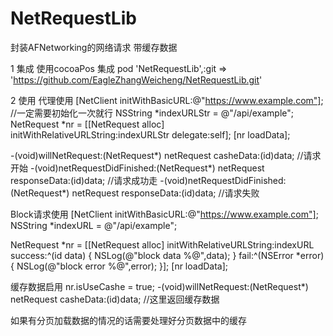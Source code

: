 # NetRequestLib
封装AFNetworking的网络请求 带缓存数据

1 集成
使用cocoaPos 集成     pod 'NetRequestLib',:git => 'https://github.com/EagleZhangWeicheng/NetRequestLib.git'

2 使用
代理使用
[NetClient initWithBasicURL:@"https://www.example.com"]; //一定需要初始化一次就行
NSString *indexURLStr = @"/api/example";
NetRequest *nr = [[NetRequest alloc] initWithRelativeURLString:indexURLStr delegate:self];
[nr loadData];

-(void)willNetRequest:(NetRequest*) netRequest casheData:(id)data; //请求开始
-(void)netRequestDidFinished:(NetRequest*) netRequest responseData:(id)data;  //请求成功走
-(void)netRequestDidFinished:(NetRequest*) netRequest responseData:(id)data; //请求失败

Block请求使用
[NetClient initWithBasicURL:@"https://www.example.com"];
NSString *indexURL = @"/api/example";

NetRequest *nr = [[NetRequest alloc] initWithRelativeURLString:indexURL
success:^(id data) {
NSLog(@"block data %@",data);
} fail:^(NSError *error) {
NSLog(@"block error %@",error);
}];
[nr loadData];


缓存数据启用
nr.isUseCashe = true;
-(void)willNetRequest:(NetRequest*) netRequest casheData:(id)data; //这里返回缓存数据



如果有分页加载数据的情况的话需要处理好分页数据中的缓存


